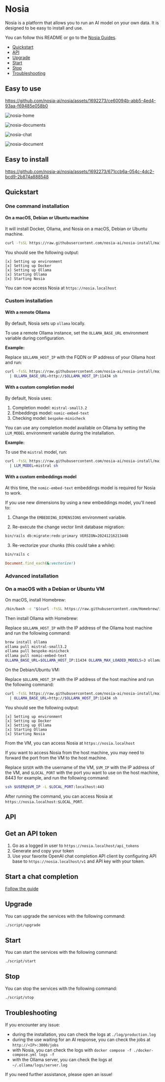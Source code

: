 # Nosia

Nosia is a platform that allows you to run an AI model on your own data.
It is designed to be easy to install and use.

You can follow this README or go to the [Nosia Guides](https://guides.nosia.ai/).

- [Quickstart](#quickstart)
- [API](#api)
- [Upgrade](#upgrade)
- [Start](#start)
- [Stop](#stop)
- [Troubleshooting](#troubleshooting)

## Easy to use

<https://github.com/nosia-ai/nosia/assets/1692273/ce60094b-abb5-4ed4-93aa-f69485e058b0>

![nosia-home](https://github.com/user-attachments/assets/dac211a3-6bc3-4f1c-9b1e-fbde9d81e862)

![nosia-documents](https://github.com/user-attachments/assets/bb71f748-4525-432b-8e11-f46fdc7461c4)

![nosia-chat](https://github.com/user-attachments/assets/a23517ab-7910-4ccc-9312-c0de8310ac86)

![nosia-document](https://github.com/user-attachments/assets/dc147f03-8832-4bb3-b87c-9f77a7eda2b3)

## Easy to install

<https://github.com/nosia-ai/nosia/assets/1692273/671ccb6a-054c-4dc2-bcd9-2b874a888548>

## Quickstart

### One command installation

#### On a macOS, Debian or Ubuntu machine

It will install Docker, Ollama, and Nosia on a macOS, Debian or Ubuntu machine.

```bash
curl -fsSL https://raw.githubusercontent.com/nosia-ai/nosia-install/main/nosia-install.sh | sh
```

You should see the following output:

```
[x] Setting up environment
[x] Setting up Docker
[x] Setting up Ollama
[x] Starting Ollama
[x] Starting Nosia
```

You can now access Nosia at `https://nosia.localhost`

### Custom installation

#### With a remote Ollama

By default, Nosia sets up `ollama` locally.

To use a remote Ollama instance, set the `OLLAMA_BASE_URL` environment variable during configuration.

**Example:**

Replace `$OLLAMA_HOST_IP` with the FQDN or IP address of your Ollama host and run:

```bash
curl -fsSL https://raw.githubusercontent.com/nosia-ai/nosia-install/main/nosia-install.sh \
  | OLLAMA_BASE_URL=http://$OLLAMA_HOST_IP:11434 sh
```

#### With a custom completion model

By default, Nosia uses:

1. Completion model: `mistral-small3.2`
1. Embeddings model: `nomic-embed-text`
1. Checking model: `bespoke-minicheck`

You can use any completion model available on Ollama by setting the `LLM_MODEL` environment variable during the installation.

**Example:**

To use the `mistral` model, run:

```bash
curl -fsSL https://raw.githubusercontent.com/nosia-ai/nosia-install/main/nosia-install.sh \
  | LLM_MODEL=mistral sh
```

#### With a custom embeddings model

At this time, the `nomic-embed-text` embeddings model is required for Nosia to work.

If you use new dimensions by using a new embeddings model, you'll need to:

1. Change the `EMBEDDING_DIMENSIONS` environment variable.

2. Re-execute the change vector limit database migration:

```bash
bin/rails db:migrate:redo:primary VERSION=20241216213448
```

3. Re-vectorize your chunks (this could take a while):

```bash
bin/rails c
```

```ruby
Document.find_each(&:vectorize!)
```

### Advanced installation

### On a macOS with a Debian or Ubuntu VM

On macOS, install Homebrew:

```bash
/bin/bash -c "$(curl -fsSL https://raw.githubusercontent.com/Homebrew/install/HEAD/install.sh)"
```

Then install Ollama with Homebrew:

Replace `$OLLAMA_HOST_IP` with the IP address of the Ollama host machine and run the following command:

```bash
brew install ollama
ollama pull mistral-small3.2
ollama pull bespoke-minicheck
ollama pull nomic-embed-text
OLLAMA_BASE_URL=$OLLAMA_HOST_IP:11434 OLLAMA_MAX_LOADED_MODELS=3 ollama serve
```

On the Debian/Ubuntu VM:

Replace `$OLLAMA_HOST_IP` with the IP address of the host machine and run the following command:

```bash
curl -fsSL https://raw.githubusercontent.com/nosia-ai/nosia-install/main/nosia-install.sh \
  | OLLAMA_BASE_URL=http://$OLLAMA_HOST_IP:11434 sh
```

You should see the following output:

```
[x] Setting up environment
[x] Setting up Docker
[x] Setting up Ollama
[x] Starting Ollama
[x] Starting Nosia
```

From the VM, you can access Nosia at `https://nosia.localhost`

If you want to access Nosia from the host machine, you may need to forward the port from the VM to the host machine.

Replace `$USER` with the username of the VM, `$VM_IP` with the IP address of the VM, and `$LOCAL_PORT` with the port you want to use on the host machine, 8443 for example, and run the following command:

```bash
ssh $USER@$VM_IP -L $LOCAL_PORT:localhost:443
```

After running the command, you can access Nosia at `https://nosia.localhost:$LOCAL_PORT`.

## API

## Get an API token

1. Go as a logged in user to `https://nosia.localhost/api_tokens`
1. Generate and copy your token
1. Use your favorite OpenAI chat completion API client by configuring API base to `https://nosia.localhost/v1` and API key with your token.

## Start a chat completion

[Follow the guide](https://guides.nosia.ai/api#start-a-chat-completion)

## Upgrade

You can upgrade the services with the following command:

```bash
./script/upgrade
```

## Start

You can start the services with the following command:

```bash
./script/start
```

## Stop

You can stop the services with the following command:

```bash
./script/stop
```

## Troubleshooting

If you encounter any issue:

- during the installation, you can check the logs at `./log/production.log`
- during the use waiting for an AI response, you can check the jobs at `http://<IP>:3000/jobs`
- with Nosia, you can check the logs with `docker compose -f ./docker-compose.yml logs -f`
- with the Ollama server, you can check the logs at `~/.ollama/logs/server.log`

If you need further assistance, please open an issue!
